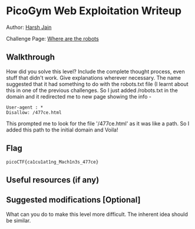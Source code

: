 # PicoGym Web Exploitation Writeup


Author: [Harsh Jain](https://github.com/Harshj20) 

Challenge Page: [Where are the robots](https://jupiter.challenges.picoctf.org/problem/3647)

## Walkthrough
How did you solve this level? Include the complete thought process, even stuff that didn't work. Give explanations wherever necessary.
The name suggested that it had something to do with the robots.txt file (I learnt about this in one of the previous challenges. So I just added /robots.txt in the domain and it redirected
me to new page showing the info -
```
User-agent : *
Disallow: /477ce.html
```
This prompted me to look for the file '/477ce.html' as it was like a path. So I added this path to the initial domain and Voila!
## Flag
`picoCTF{ca1cu1at1ng_Mach1n3s_477ce}`

## Useful resources (if any)

## Suggested modifications [Optional]
What can you do to make this level more difficult. The inherent idea should be similar.
